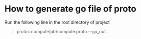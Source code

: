 # How to generate go file of proto

Run the following line in the root directory of project

> protoc compute/pb/compute.proto  --go_out .
